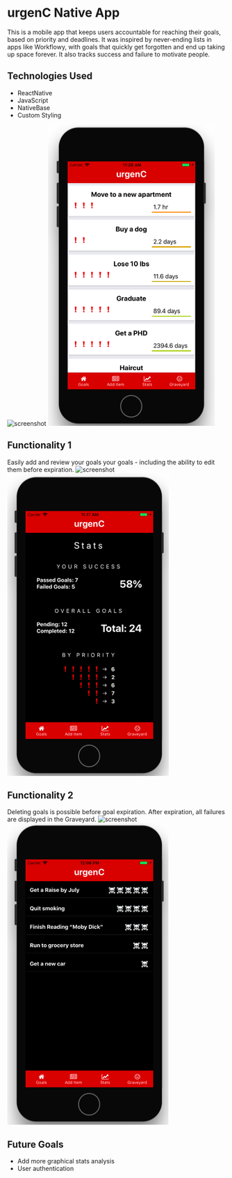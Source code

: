 # urgenC Native App

This is a mobile app that keeps users accountable for reaching their goals, based on priority and deadlines. It was inspired by never-ending lists in apps like Workflowy, with goals that quickly get forgotten and end up taking up space forever. It also tracks success and failure to motivate people.

## Technologies Used
- ReactNative
- JavaScript
- NativeBase
- Custom Styling

![screenshot](./README/ExpiringGoal.gif?raw=true)
![screenshot](./README/Main.png?raw=true)

## Functionality 1
Easily add and review your goals your goals - including the ability to edit them before expiration.
![screenshot](./README/Added.gif?raw=true)
![screenshot](./README/Stats.png?raw=true)


## Functionality 2
Deleting goals is possible before goal expiration. After expiration, all failures are displayed in the Graveyard.
![screenshot](./README/Delete.gif?raw=true)
![screenshot](./README/Graveyard.png?raw=true)

## Future Goals
- Add more graphical stats analysis
- User authentication
